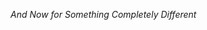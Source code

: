 
<!---
aglez/aglez is a special repository because its `README.md` (this file) appears on your GitHub profile.
You can click the Preview link to take a look at your changes.
--->
*And Now for Something Completely Different*
